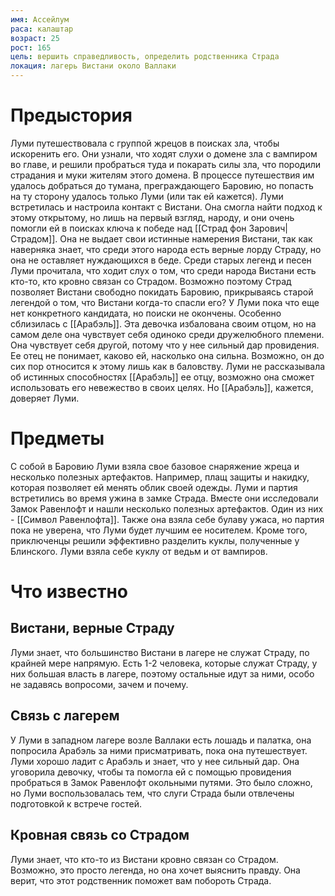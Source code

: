 ```yaml
---
имя: Ассейлум
раса: калаштар
возраст: 25
рост: 165
цель: вершить справедливость, определить родственника Страда
локация: лагерь Вистани около Валлаки
---
```


# Предыстория
Луми путешествовала с группой жрецов в поисках зла, чтобы искоренить его. Они узнали, что ходят слухи о домене зла с вампиром во главе, и решили пробраться туда и покарать силы зла, что породили страдания и муки жителям этого домена. В процессе путешествия им удалось добраться до тумана, преграждающего Баровию, но попасть на ту сторону удалось только Луми (или так ей кажется).
Луми встретилась и настроила контакт с Вистани. Она смогла найти подход к этому открытому, но лишь на первый взгляд, народу, и они очень помогли ей в поисках ключа к победе над [[Страд фон Зарович|Страдом]]. Она не выдает свои истинные намерения Вистани, так как наверняка знает, что среди этого народа есть верные лорду Страду, но она не оставляет нуждающихся в беде. 
Среди старых легенд и песен Луми прочитала, что ходит слух о том, что среди народа Вистани есть кто-то, кто кровно связан со Страдом. Возможно поэтому Страд позволяет Вистани свободно покидать Баровию, прикрываясь старой легендой о том, что Вистани когда-то спасли его? У Луми пока что еще нет конкретного кандидата, но поиски не окончены.
Особенно сблизилась с [[Арабэль]]. Эта девочка избалована своим отцом, но на самом деле она чувствует себя одиноко среди дружелюбного племени. Она чувствует себя другой, потому что у нее сильный дар провидения. Ее отец не понимает, каково ей, насколько она сильна. Возможно, он до сих пор относится к этому лишь как в баловству. Луми не рассказывала об истинных способностях [[Арабэль]] ее отцу, возможно она сможет использовать его невежество в своих целях. Но [[Арабэль]], кажется, доверяет Луми.
# Предметы
С собой в Баровию Луми взяла свое базовое снаряжение жреца и несколько полезных артефактов. Например, плащ защиты и накидку, которая позволяет ей менять облик своей одежды.
Луми и партия встретились во время ужина в замке Страда. Вместе они исследовали Замок Равенлофт и нашли несколько полезных артефактов. Один из них - [[Символ Равенлофта]]. 
Также она взяла себе булаву ужаса, но партия пока не уверена, что Луми будет лучшим ее носителем.
Кроме того, приключенцы решили эффективно разделить куклы, полученные у Блинского. Луми взяла себе куклу от ведьм и от вампиров.
# Что известно
## Вистани, верные Страду
Луми знает, что большинство Вистани в лагере не служат Страду, по крайней мере напрямую. Есть 1-2 человека, которые служат Страду, у них большая власть в лагере, поэтому остальные идут за ними, особо не задавясь вопросоми, зачем и почему. 
## Связь с лагерем
У Луми в западном лагере возле Валлаки есть лошадь и палатка, она попросила Арабэль за ними присматривать, пока она путешествует.
Луми хорошо ладит с Арабэль и знает, что у нее сильный дар. Она уговорила девочку, чтобы та помогла ей с помощью провидения пробраться в Замок Равенлофт окольными путями. Это было сложно, но Луми воспользовалась тем, что слуги Страда были отвлечены подготовкой к встрече гостей. 
## Кровная связь со Страдом
Луми знает, что кто-то из Вистани кровно связан со Страдом. Возможно, это просто легенда, но она хочет выяснить правду. Она верит, что этот родственник поможет вам побороть Страда.
